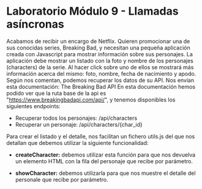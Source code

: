 # **Laboratorio Módulo 9 - Llamadas asíncronas**

Acabamos de recibir un encargo de Netflix. Quieren promocionar una de sus conocidas series, Breaking Bad,
y necesitan una pequeña aplicación creada con Javascript para mostrar información sobre sus personajes.
La aplicación debe mostrar un listado con la foto y nombre de los personajes (characters) de la serie. Al
hacer click sobre uno de ellos se mostrará más información acerca del mismo: foto, nombre, fecha de
nacimiento y apodo.
Según nos comentan, podemos recuperar los datos de su API. Nos envían esta documentación: The
Breaking Bad API
En esta documentación hemos podido ver que la ruta base de la api es
"https://www.breakingbadapi.com/api/", y tenemos disponibles los siguientes endpoints:

- Recuperar todos los personajes: /api/characters
- Recuperar un personaje: /api/characters/{char_id}

Para crear el listado y el detalle, nos facilitan un fichero utils.js del que nos detallan que debemos utilizar la
siguiente funcionalidad:

- **createCharacter:** debemos utilizar esta función para que nos devuelva un elemento HTML con la fila del personaje que recibe por parámetro.

- **showCharacter:** debemos utilizarla para que nos muestre el detalle del personale que recibe por parámetro.
